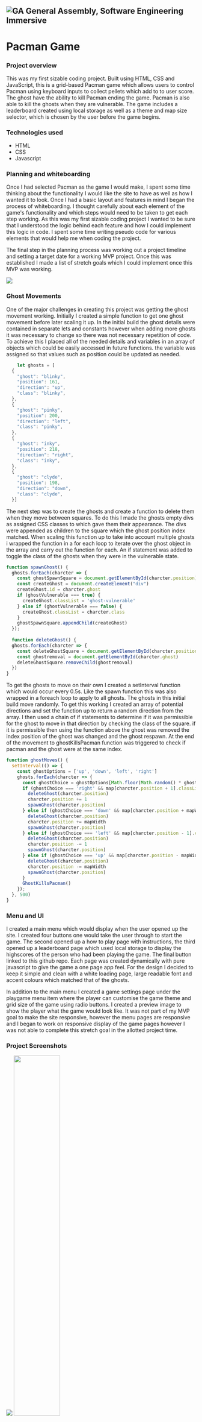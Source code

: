 ## ![GA](https://cloud.githubusercontent.com/assets/40461/8183776/469f976e-1432-11e5-8199-6ac91363302b.png) General Assembly, Software Engineering Immersive
# Pacman Game

### Project overview 
This was my first sizable coding project. Built using HTML, CSS and JavaScript, this is a grid-based Pacman game which allows users to control Pacman using keyboard inputs to collect pellets which add to to user score. The ghost have the ability to kill Pacman ending the game. Pacman is also able to kill the ghosts when they are vulnerable. The game includes a leaderboard created using local storage as well as a theme and map size selector, which is chosen by the user before the game begins.


### Technologies used 
* HTML
* CSS
* Javascript 


### Planning and whiteboarding 
Once I had selected Pacman as the game I would make, I spent some time thinking about the functionality I would like the site to have as well as how I wanted it to look. Once I had a basic layout and features in mind I began the process of whiteboarding. I thought carefully about each element of the game's functionality and which steps would need to be taken to get each step working. As this was my first sizable coding project I wanted to be sure that I understood the logic behind each feature and how I could implement this logic in code. I spent some time writing pseudo code for various elements that would help me when coding the project.

The final step in the planning process was working out a project timeline and setting a target date for a working MVP project. Once this was established I made a list of stretch goals which I could implement once this MVP was working. 


<img src="images/screenshots/Untitled-2022-05-18-1629.excalidraw.png" position/></img>


### Ghost Movements

One of the major challenges in creating this project was getting the ghost movement working. Initially I created a simple function to get one ghost movement before later scaling it up. In the initial build the ghost details were contained in separate lets and constants however when adding more ghosts it was necessary to change so there was not necessary repetition of code. To achieve this I placed all of the needed details and variables in an array of objects which could be easily accessed in future functions. the variable was assigned so that values such as position could be updated as needed. 

```js
    let ghosts = [
  {
    "ghost": "blinky",
    "position": 161,
    "direction": "up",
    "class": "blinky",
  },
  {
    "ghost": "pinky",
    "position": 200,
    "direction": "left",
    "class": "pinky",
  },
  {
    "ghost": "inky",
    "position": 218,
    "direction": "right",
    "class": "inky",
  },
  {
    "ghost": "clyde",
    "position": 198,
    "direction": "down",
    "class": "clyde",
  }]
```

The next step was to create the ghosts and create a function to delete them when they move between squares. To do this I made the ghosts empty divs as assigned CSS classes to which gave them their appearance. The divs were appended as children to the square which the ghost position index matched. When scaling this function up to take into account multiple ghosts i wrapped the function in a for each loop to iterate over the ghost object in the array and carry out the function for each. An if statement was added to toggle the class of the ghosts when they were in the vulnerable state.


```js
function spawnGhost() {
  ghosts.forEach(charcter => {
    const ghostSpawnSquare = document.getElementById(charcter.position)
    const createGhost = document.createElement("div")
    createGhost.id = charcter.ghost
    if (ghostVulnerable === true) {
      createGhost.classList = 'ghost-vulnerable'
    } else if (ghostVulnerable === false) {
      createGhost.classList = charcter.class
    }
    ghostSpawnSquare.appendChild(createGhost)
  });
  
  function deleteGhost() {
  ghosts.forEach(charcter => {
    const deleteGhostSquare = document.getElementById(charcter.position)
    const ghostremoval = document.getElementById(charcter.ghost)
    deleteGhostSquare.removeChild(ghostremoval)
  })
}
```


To get the ghosts to move on their own I created a setInterval function which would occur every 0.5s. Like the spawn function this was also wrapped in a foreach loop to apply to all ghosts. The ghosts in this initial build move randomly. To get this working I created an array of potential directions and set the function up to return a random direction from the array. I then used a chain of if statements to determine if it was permissible for the ghost to move in that direction by checking the class of the square. if it is permissible then using the function above the ghost was removed the index position of the ghost was changed and the ghost respawn. At the end of the movement to ghostKillsPacman function was triggered to check if pacman and the ghost were at the same index.


```js 
function ghostMoves() {
  setInterval(() => {
    const ghostOptions = ['up', 'down', 'left', 'right']
    ghosts.forEach(charcter => {
      const ghostChoice = ghostOptions[Math.floor(Math.random() * ghostOptions.length)]
      if (ghostChoice === 'right' && map[charcter.position + 1].classList.contains('path') || ghostChoice === 'right' && map[charcter.position + 1].classList.contains('path-retro')) {
        deleteGhost(charcter.position)
        charcter.position += 1
        spawnGhost(charcter.position)
      } else if (ghostChoice === 'down' && map[charcter.position + mapWidth].classList.contains('path') || ghostChoice === 'down' && map[charcter.position + mapWidth].classList.contains('path-retro')) {
        deleteGhost(charcter.position)
        charcter.position += mapWidth
        spawnGhost(charcter.position)
      } else if (ghostChoice === 'left' && map[charcter.position - 1].classList.contains('path') || ghostChoice === 'left' && map[charcter.position - 1].classList.contains('path-retro')) {
        deleteGhost(charcter.position)
        charcter.position -= 1
        spawnGhost(charcter.position)
      } else if (ghostChoice === 'up' && map[charcter.position - mapWidth].classList.contains('path') || ghostChoice === 'up' && map[charcter.position - mapWidth].classList.contains('path-retro') || ghostChoice === 'up' && map[charcter.position - mapWidth].classList.contains('door-retro') || ghostChoice === 'up' && map[charcter.position - mapWidth].classList.contains('door')) {
        deleteGhost(charcter.position)
        charcter.position -= mapWidth
        spawnGhost(charcter.position)
      }
      GhostKillsPacman()
    });
  }, 500)
}
```
### Menu and UI 

I created a main menu which would display when the user opened up the site. I created four buttons one would take the user through to start the game. The second opened up a how to play page with instructions, the third opened up a leaderboard page which used local storage to display the highscores of the person who had been playing the game. The final button linked to this github repo. Each page was created dynamically with pure javascript to give the game a one page app feel. For the design I decided to keep it simple and clean with a white loading page, large readable font and accent colours which matched that of the ghosts.

In addition to the main menu I created a game settings page under the playgame menu item where the player can customise the game theme and grid size of the game using radio buttons. I created a preview image to show the player what the game would look like. It was not part of my MVP goal to make the site responsive, however the menu pages are responsive and I began to work on responsive display of the game pages however I was not able to complete this stretch goal in the allotted project time.   




### Project Screenshots 
<img src="images/screenshots/Screenshot 2022-07-26 at 00.07.12.png" position/></img>
<img src="images/screenshots/Screenshot 2022-07-26 at 00.05.24.png"  width=49.5% position/></img>
<img src="images/screenshots/Screenshot 2022-07-26 at 00.05.43.png"  width=49.5% position/></img>
<img src="images/screenshots/Screenshot 2022-07-26 at 00.06.32.png"  width=49.5% position/></img>
<img src="images/screenshots/Screenshot 2022-07-26 at 00.06.48.png"  width=49.5% position/></img>


### Future development

The main development I would like to implement is smart ghost movements. Currently the ghosts move around randomly which however I would like to rewrite the code to get the ghost to more accurately mimic the ghost behaviour from the real game making the game both more challenging for the player.

I would also like to work on making the code itself more concise and readable by going through and finding new more efficient ways of writing the code to reduce repetition and make it easier to understand, change and maintain. 

The final development I would like to implement is the creation of a mobile playable version including onscreen buttons.

